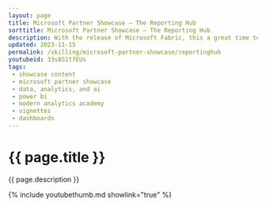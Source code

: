 ```yaml
---
layout: page
title: Microsoft Partner Showcase — The Reporting Hub
sorttitle: Microsoft Partner Showcase — The Reporting Hub
description: With the release of Microsoft Fabric, this a great time to highlight some of the amazing solutions that build off Fabric and Power BI. Embedding Power BI in a multitenant environment and creating white-label experiences can take a significant amount of development time. 
updated: 2023-11-15
permalink: /skilling/microsoft-partner-showcase/reportinghub
youtubeid: 33s8S1tfEUs
tags: 
 - showcase content
 - microsoft partner showcase
 - data, analytics, and ai
 - power bi
 - modern analytics academy
 - vignettes
 - dashboards
---
```


# {{ page.title }}

{{ page.description }}

{% include youtubethumb.md showlink="true" %}